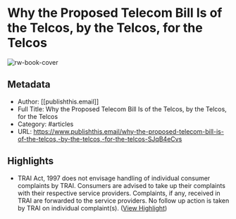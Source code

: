 # Why the Proposed Telecom Bill Is of the Telcos, by the Telcos, for the Telcos

![rw-book-cover](https://readwise-assets.s3.amazonaws.com/static/images/article3.5c705a01b476.png)

## Metadata
- Author: [[publishthis.email]]
- Full Title: Why the Proposed Telecom Bill Is of the Telcos, by the Telcos, for the Telcos
- Category: #articles
- URL: https://www.publishthis.email/why-the-proposed-telecom-bill-is-of-the-telcos,-by-the-telcos,-for-the-telcos-SJqB4eCvs

## Highlights
- TRAI Act, 1997 does not envisage handling of individual consumer complaints by TRAI. Consumers are advised to take up their complaints with their respective service providers. Complaints, if any, received in TRAI are forwarded to the service providers. No follow up action is taken by TRAI on individual complaint(s). ([View Highlight](https://read.readwise.io/read/01gn44a5j2j962mhkvy37awfr6))

